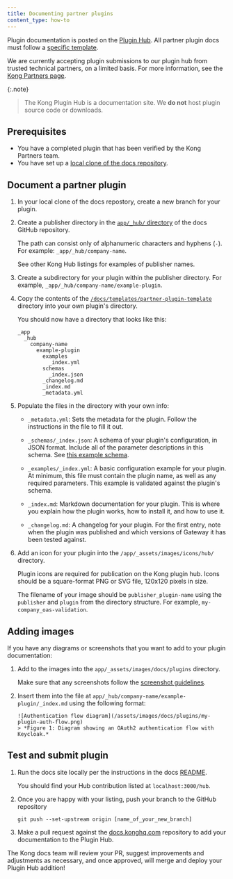 ```yaml
---
title: Documenting partner plugins
content_type: how-to
---
```


Plugin documentation is posted on the [Plugin Hub](/hub/). 
All partner plugin docs must follow a [specific template](https://github.com/Kong/docs.konghq.com/tree/main/docs/templates/partner-plugin-template).

We are currently accepting plugin submissions to our plugin hub from trusted technical partners, on a limited basis. 
For more information, see the [Kong Partners page](https://konghq.com/partners/).

{:.note}
> The Kong Plugin Hub is a documentation site. We **do not** host plugin source code or downloads.

## Prerequisites
* You have a completed plugin that has been verified by the Kong Partners team.
* You have set up a [local clone of the docs repository](https://github.com/Kong/docs.konghq.com/blob/main/docs/platform-install.md).

## Document a partner plugin

1. In your local clone of the docs repostory, create a new branch for your plugin.

1. Create a publisher directory in the [`app/_hub/` directory](https://github.com/Kong/docs.konghq.com/tree/main/app/_hub/)
of the docs GitHub repository.

    The path can consist only of alphanumeric characters and hyphens (`-`).
    For example: `_app/_hub/company-name`.

    See other Kong Hub listings for examples of publisher names.

1. Create a subdirectory for your plugin within the publisher directory.
For example, `_app/_hub/company-name/example-plugin`.

1. Copy the contents of the 
[`/docs/templates/partner-plugin-template`](https://github.com/Kong/docs.konghq.com/tree/main//docs/templates/partner-plugin-template)
 directory into your own plugin's directory.

    You should now have a directory that looks like this:

    ```
    _app
      _hub
        company-name
          example-plugin
            examples
              _index.yml
            schemas
              _index.json
            _changelog.md
            _index.md
            _metadata.yml
    ```

1. Populate the files in the directory with your own info:

    * `_metadata.yml`: Sets the metadata for the plugin. 
    Follow the instructions in the file to fill it out.

    * `_schemas/_index.json`: A schema of your plugin's configuration, 
    in JSON format. Include all of the parameter descriptions in this schema.
    See [this example schema](https://github.com/Kong/docs.konghq.com/blob/main/app/_hub/imperva/imp-appsec-connector/schemas/_index.json).

    * `_examples/_index.yml`: A basic configuration example for your plugin.
    At minimum, this file must contain the plugin name, as well as any required
    parameters. This example is validated against the plugin's schema.

    * `_index.md`: Markdown documentation for your plugin. This is where you
    explain how the plugin works, how to install it, and how to use it.

    * `_changelog.md`: A changelog for your plugin. For the first entry, note when the 
    plugin was published and which versions of Gateway it has been tested against.

1. Add an icon for your plugin into the `/app/_assets/images/icons/hub/` directory. 
    
    Plugin icons are required for publication on the Kong plugin hub. Icons
    should be a square-format PNG or SVG file, 120x120 pixels in size. 

    The filename of your image should be `publisher_plugin-name` using 
    the `publisher` and `plugin` from the directory structure.
    For example, `my-company_oas-validation`.

## Adding images

If you have any diagrams or screenshots that you want to add to your plugin documentation:

1. Add to the images into the `app/_assets/images/docs/plugins` directory.

   Make sure that any screenshots follow the [screenshot guidelines](/contributing/user-interfaces/#screenshots).

1. Insert them into the file at `app/_hub/company-name/example-plugin/_index.md`
using the following format:

    ```
    ![Authentication flow diagram](/assets/images/docs/plugins/my-plugin-auth-flow.png)
    > *Figure 1: Diagram showing an OAuth2 authentication flow with Keycloak.*
    ```

## Test and submit plugin

1. Run the docs site locally per the instructions in
the docs [README](https://github.com/Kong/docs.konghq.com#run-locally).

   You should find your Hub contribution listed at `localhost:3000/hub`.

1. Once you are happy with your listing, push your branch to the GitHub repository

    ```
    git push --set-upstream origin [name_of_your_new_branch]
    ```

1. Make a pull request against the [docs.konghq.com](https://github.com/Kong/docs.konghq.com/) 
repository to add your documentation to the Plugin Hub. 

The Kong docs team will review your PR, suggest improvements and adjustments as
necessary, and once approved, will merge and deploy your Plugin Hub addition!



